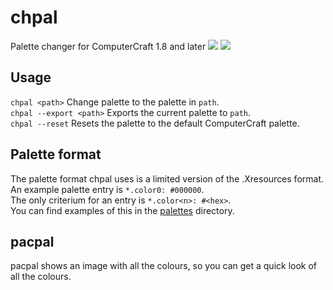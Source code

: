 # chpal
Palette changer for ComputerCraft 1.8 and later 
![](https://img.crzd.me/chpal.png)
![](https://img.crzd.me/chpal2.png)

## Usage
`chpal <path>` Change palette to the palette in `path`.  
`chpal --export <path>` Exports the current palette to `path`.  
`chpal --reset` Resets the palette to the default ComputerCraft palette.  

## Palette format
The palette format chpal uses is a limited version of the .Xresources format.  
An example palette entry is `*.color0: #000000`.  
The only criterium for an entry is `*.color<n>: #<hex>`.  
You can find examples of this in the [palettes](palettes) directory.  

## pacpal
pacpal shows an image with all the colours, so you can get a quick look of all the colours.
